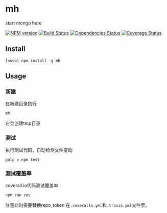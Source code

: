 # mh

start mongo here 

[![NPM version][npm-image]][npm-url]
[![Build Status][ci-image]][ci-url]
[![Dependencies Status][dept-image]][dept-url]
[![Coverage Status][cov-image]][cov-url]

## Install 

```
[sudo] npm install -g mh
```

## Usage 

### 新建
在新建目录执行

```
mh
```

它会创建tmp目录

### 测试
执行测试代码，自动检测文件变动

```
gulp = npm test
```

### 测试覆盖率
coverall.io代码测试覆盖率

```
npm run cov
```

注意此时需要替换repo_token 在`.coveralls.yml`和`.travis.yml`文件里。


[npm-image]: https://img.shields.io/npm/v/mongoosedao.svg?style=flat-square
[npm-url]: https://npmjs.org/package/mongoosedao

[ci-image]: https://travis-ci.org/moajs/mongoosedao.png?branch=master
[ci-url]: https://travis-ci.org/moajs/mongoosedao

[dept-image]: https://david-dm.org/moajs/mongoosedao.png
[dept-url]: hhttps://david-dm.org/moajs/mongoosedao

[cov-image]: https://coveralls.io/repos/moajs/mongoosedao/badge.png
[cov-url]: https://coveralls.io/r/moajs/mongoosedao